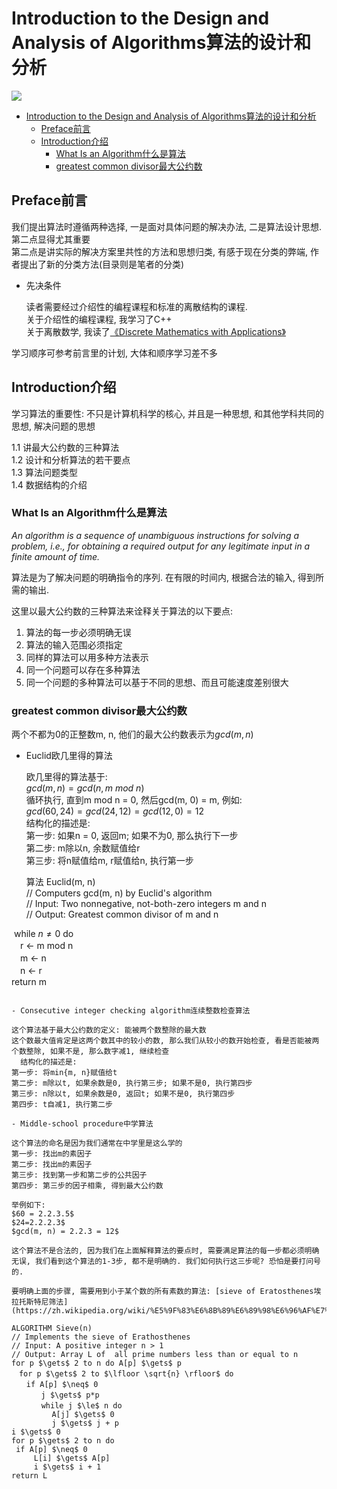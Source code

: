 # Introduction to the Design and Analysis of Algorithms算法的设计和分析

![](https://img1.doubanio.com/view/subject/l/public/s6944177.jpg)

<!-- TOC -->

- [Introduction to the Design and Analysis of Algorithms算法的设计和分析](#introduction-to-the-design-and-analysis-of-algorithms%E7%AE%97%E6%B3%95%E7%9A%84%E8%AE%BE%E8%AE%A1%E5%92%8C%E5%88%86%E6%9E%90)
  - [Preface前言](#preface%E5%89%8D%E8%A8%80)
  - [Introduction介绍](#introduction%E4%BB%8B%E7%BB%8D)
    - [What Is an Algorithm什么是算法](#what-is-an-algorithm%E4%BB%80%E4%B9%88%E6%98%AF%E7%AE%97%E6%B3%95)
    - [greatest common divisor最大公约数](#greatest-common-divisor%E6%9C%80%E5%A4%A7%E5%85%AC%E7%BA%A6%E6%95%B0)

<!-- /TOC -->

## Preface前言

我们提出算法时遵循两种选择, 一是面对具体问题的解决办法, 二是算法设计思想.  
第二点显得尤其重要  
第二点是讲实际的解决方案里共性的方法和思想归类, 有感于现在分类的弊端, 作者提出了新的分类方法(目录则是笔者的分类)

- 先决条件

  读者需要经过介绍性的编程课程和标准的离散结构的课程.   
  关于介绍性的编程课程, 我学习了C++  
  关于离散数学, 我读了[《Discrete Mathematics with Applications》](https://book.douban.com/subject/5495234/)

学习顺序可参考前言里的计划, 大体和顺序学习差不多

## Introduction介绍

学习算法的重要性: 不只是计算机科学的核心, 并且是一种思想, 和其他学科共同的思想, 解决问题的思想

1.1 讲最大公约数的三种算法  
1.2 设计和分析算法的若干要点  
1.3 算法问题类型  
1.4 数据结构的介绍  

### What Is an Algorithm什么是算法

*An algorithm is a sequence of unambiguous instructions for solving a problem, i.e., for obtaining a required output for any legitimate input in a finite amount of time.*

算法是为了解决问题的明确指令的序列. 在有限的时间内, 根据合法的输入, 得到所需的输出.

这里以最大公约数的三种算法来诠释关于算法的以下要点:

1. 算法的每一步必须明确无误
2. 算法的输入范围必须指定
3. 同样的算法可以用多种方法表示
4. 同一个问题可以存在多种算法
5. 同一个问题的多种算法可以基于不同的思想、而且可能速度差别很大

### greatest common divisor最大公约数

两个不都为0的正整数m, n, 他们的最大公约数表示为$gcd(m, n)$

- Euclid欧几里得的算法  

  欧几里得的算法基于:  
  $gcd(m, n) = gcd(n, m\ mod\ n)$  
  循环执行, 直到m mod n = 0, 然后gcd(m, 0) = m, 例如:  
  $gcd(60, 24) = gcd(24, 12) = gcd(12, 0) = 12$  
  结构化的描述是:  
  第一步: 如果n = 0, 返回m; 如果不为0, 那么执行下一步  
  第二步:  m除以n, 余数赋值给r  
  第三步: 将n赋值给m, r赋值给n, 执行第一步  
  
  算法 Euclid(m, n)  
  // Computers gcd(m, n) by Euclid's algorithm  
​	 // Input: Two nonnegative, not-both-zero integers m and n  
​	 // Output: Greatest common divisor of m and n  
  ```math
​	 while $n \neq 0$ do  
​	 　r $\gets$ m mod n  
​	 　m $\gets$ n  
​	 　n $\gets$ r  
  return m  
  ```

- Consecutive integer checking algorithm连续整数检查算法  

  这个算法基于最大公约数的定义: 能被两个数整除的最大数  
  这个数最大值肯定是这两个数其中的较小的数, 那么我们从较小的数开始检查, 看是否能被两个数整除, 如果不是, 那么数字减1, 继续检查  
​  结构化的描述是:
  第一步: 将min{m, n}赋值给t  
  第二步: m除以t, 如果余数是0, 执行第三步; 如果不是0, 执行第四步  
  第三步: n除以t, 如果余数是0, 返回t; 如果不是0, 执行第四步  
  第四步: t自减1, 执行第二步  

- Middle-school procedure中学算法

  这个算法的命名是因为我们通常在中学里是这么学的  
  第一步: 找出m的素因子  
  第二步: 找出m的素因子  
  第三步: 找到第一步和第二步的公共因子  
  第四步: 第三步的因子相乘, 得到最大公约数  

  举例如下:  
  $60 = 2.2.3.5$  
  $24=2.2.2.3$  
  $gcd(m, n) = 2.2.3 = 12$  

  这个算法不是合法的, 因为我们在上面解释算法的要点时, 需要满足算法的每一步都必须明确无误, 我们看到这个算法的1-3步, 都不是明确的. 我们如何执行这三步呢? 恐怕是要打问号的.

  要明确上面的步骤, 需要用到小于某个数的所有素数的算法: [sieve of Eratosthenes埃拉托斯特尼筛法](https://zh.wikipedia.org/wiki/%E5%9F%83%E6%8B%89%E6%89%98%E6%96%AF%E7%89%B9%E5%B0%BC%E7%AD%9B%E6%B3%95)

  ALGORITHM Sieve(n)
  // Implements the sieve of Erathosthenes  
  // Input: A positive integer n > 1  
  // Output: Array L of  all prime numbers less than or equal to n  
  for p $\gets$ 2 to n do A[p] $\gets$ p  
  　for p $\gets$ 2 to $\lfloor \sqrt{n} \rfloor$ do  
  　　if A[p] $\neq$ 0  
　　　　j $\gets$ p*p  
  ​		　while j $\le$ n do  
  ​			A[j] $\gets$ 0  
  ​			j $\gets$ j + p  
  i $\gets$ 0  
  for p $\gets$ 2 to n do  
  ​	if A[p] $\neq$ 0  
  ​		L[i] $\gets$ A[p]  
  ​		i $\gets$ i + 1    
  return L